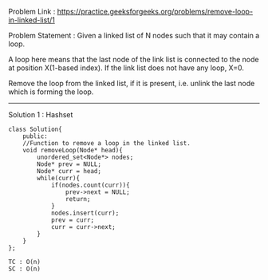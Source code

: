 Problem Link : https://practice.geeksforgeeks.org/problems/remove-loop-in-linked-list/1

Problem Statement : Given a linked list of N nodes such that it may contain a loop.

A loop here means that the last node of the link list is connected to the node at position X(1-based index). If the link list does not have any loop, X=0.

Remove the loop from the linked list, if it is present, i.e. unlink the last node which is forming the loop.

----------------------------------------------------------------------------------------
Solution 1 : Hashset

```
class Solution{
    public:
    //Function to remove a loop in the linked list.
    void removeLoop(Node* head){
        unordered_set<Node*> nodes;
        Node* prev = NULL;
        Node* curr = head;
        while(curr){
            if(nodes.count(curr)){
                prev->next = NULL;
                return;
            }
            nodes.insert(curr);
            prev = curr;
            curr = curr->next;
        }
    }
};

TC : O(n)
SC : O(n)

```